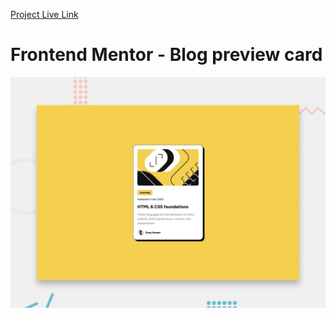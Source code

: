 [Project Live Link](https://swapnil-ghodse.github.io/blog-preview-card-main/)

# Frontend Mentor - Blog preview card

![Design preview for the Blog preview card coding challenge](./design/desktop-preview.jpg)
